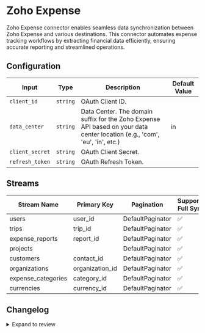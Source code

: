 # Zoho Expense
Zoho Expense connector enables seamless data synchronization between Zoho Expense and various destinations. This connector automates expense tracking workflows by extracting financial data efficiently, ensuring accurate reporting and streamlined operations.

## Configuration

| Input | Type | Description | Default Value |
|-------|------|-------------|---------------|
| `client_id` | `string` | OAuth Client ID.  |  |
| `data_center` | `string` | Data Center. The domain suffix for the Zoho Expense API based on your data center location (e.g., &#39;com&#39;, &#39;eu&#39;, &#39;in&#39;, etc.) | in |
| `client_secret` | `string` | OAuth Client Secret.  |  |
| `refresh_token` | `string` | OAuth Refresh Token.  |  |

## Streams
| Stream Name | Primary Key | Pagination | Supports Full Sync | Supports Incremental |
|-------------|-------------|------------|---------------------|----------------------|
| users | user_id | DefaultPaginator | ✅ |  ❌  |
| trips | trip_id | DefaultPaginator | ✅ |  ❌  |
| expense_reports | report_id | DefaultPaginator | ✅ |  ❌  |
| projects |  | DefaultPaginator | ✅ |  ❌  |
| customers | contact_id | DefaultPaginator | ✅ |  ❌  |
| organizations | organization_id | DefaultPaginator | ✅ |  ❌  |
| expense_categories | category_id | DefaultPaginator | ✅ |  ❌  |
| currencies | currency_id | DefaultPaginator | ✅ |  ❌  |

## Changelog

<details>
  <summary>Expand to review</summary>

| Version          | Date              | Pull Request | Subject        |
|------------------|-------------------|--------------|----------------|
| 0.0.1 | 2024-10-26 | | Initial release by [@bishalbera](https://github.com/bishalbera) via Connector Builder |

</details>
